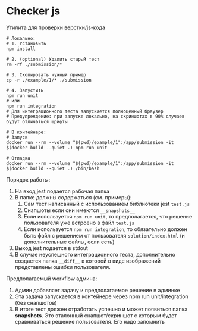 # Checker js
Утилита для проверки верстки/js-кода

```shell
# Локально:
# 1. Установить
npm install

# 2. (optional) Удалить старый тест 
rm -rf ./submission/*

# 3. Скопировать нужный пример
cp -r ./example/1/* ./submission

# 4. Запустить
npm run unit
# или
npm run integration
# Для интеграционного теста запускается полноценный браузер
# Предупреждение: при запуске локально, на скриншотах в 90% случаев будут отличаться шрифты

# В контейнере:
# Запуск
docker run --rm --volume "$(pwd)/example/1":/app/submission -it $(docker build --quiet .) npm run unit

# Отладка
docker run --rm --volume "$(pwd)/example/1":/app/submission -it $(docker build --quiet .) /bin/bash
```

Порядок работы:
1. На вход jest подается рабочая папка
2. В папке должны содержаться (см. примеры):
   1. Сам тест написанный с использованием библиотеки jest `test.js`
   2. Снапшоты если они имеются `__snapshots__`
   3. Если используется `npm run unit`, то предполагается, что решение пользователя уже встроено в файл `test.js`
   4. Если используется `npm run integration`, то обязательно должен быть файл с решением от пользователя `solution/index.html` (и дополнительные файлы, если есть)
3. Выход jest подается в stdout
4. В случае неуспешного интеграционного теста, дополнительно создается папка `__diff__` в которой в виде изображений представлены ошибки пользователя. 

Предполагаемый workflow админа:
1. Админ добавляет задачу и предполагаемое решение в админке 
2. Эта задача запускается в контейнере через npm run unit/integration (без снапшотов)
3. В итоге тест должен отработать успешно и может появиться папка __snapshots__. Это эталонный снапшот/скриншот с которым будет сравниваться решение пользователя. Его надо запомнить
